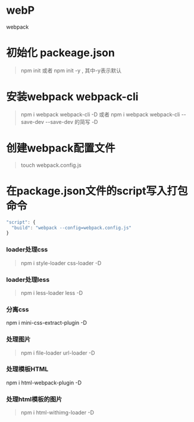 # webP
webpack

# 初始化 packeage.json
> npm init  或者  npm init -y  , 其中-y表示默认

# 安装webpack webpack-cli
> npm i webpack webpack-cli -D  或者 npm i webpack webpack-cli --save-dev
> --save-dev 的简写 -D

# 创建webpack配置文件
> touch webpack.config.js

# 在package.json文件的script写入打包命令
```javascript
"script": {
  "build": "webpack --config=webpack.config.js"
}
```

### loader处理css
> npm i style-loader css-loader -D 

### loader处理less
> npm i less-loader less -D

### 分离css
npm i mini-css-extract-plugin -D

### 处理图片
>npm i file-loader url-loader -D

### 处理模板HTML
npm i html-webpack-plugin -D

### 处理html模板的图片
> npm i html-withimg-loader -D